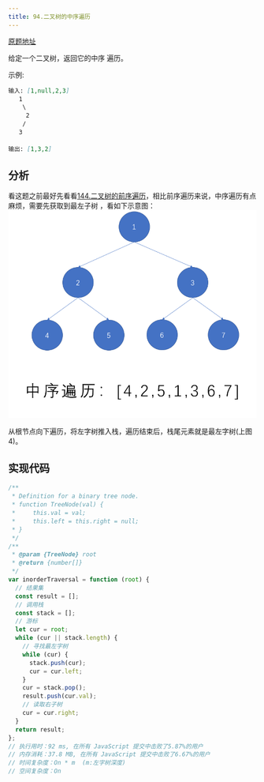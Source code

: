 ```yaml
---
title: 94.二叉树的中序遍历
---
```

[原题地址](https://leetcode-cn.com/problems/binary-tree-inorder-traversal/)

给定一个二叉树，返回它的中序 遍历。

示例:
```md
输入: [1,null,2,3]
   1
    \
     2
    /
   3

输出: [1,3,2]
```
## 分析
看这题之前最好先看看[144.二叉树的前序遍历](./144.二叉树的前序遍历)，相比前序遍历来说，中序遍历有点麻烦，需要先获取到最左子树
，看如下示意图：
![94](../image/94.png)

从根节点向下遍历，将左字树推入栈，遍历结束后，栈尾元素就是最左字树(上图4)。

## 实现代码
```js
/**
 * Definition for a binary tree node.
 * function TreeNode(val) {
 *     this.val = val;
 *     this.left = this.right = null;
 * }
 */
/**
 * @param {TreeNode} root
 * @return {number[]}
 */
var inorderTraversal = function (root) {
  // 结果集
  const result = [];
  // 调用栈
  const stack = [];
  // 游标
  let cur = root;
  while (cur || stack.length) {
    // 寻找最左字树
    while (cur) {
      stack.push(cur);
      cur = cur.left;
    }
    cur = stack.pop();
    result.push(cur.val);
    // 读取右子树
    cur = cur.right;
  }
  return result;
};
// 执行用时：92 ms, 在所有 JavaScript 提交中击败了5.87%的用户
// 内存消耗：37.8 MB, 在所有 JavaScript 提交中击败了6.67%的用户
// 时间复杂度：On * m  (m:左字树深度)
// 空间复杂度：On
```